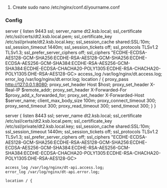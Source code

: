 1. Create sudo nano /etc/nginx/conf.d/yourname.conf

### Config

server {
    listen 9443 ssl;
    server_name dt2.ksb.local;
    ssl_certificate /etc/ssl/certs/dt2.ksb.local.pem;
    ssl_certificate_key /etc/ssl/private/dt2.ksb.local.key;
    ssl_session_cache shared:SSL:10m;
    ssl_session_timeout 1440m;
    ssl_session_tickets off;
    ssl_protocols TLSv1.2 TLSv1.3;
    ssl_prefer_server_ciphers off;
    ssl_ciphers "ECDHE-ECDSA-AES128-GCM-SHA256:ECDHE-RSA-AES128-GCM-SHA256:ECDHE-ECDSA-AES256-GCM-SHA384:ECDHE-RSA-AES256-GCM-SHA384:ECDHE-ECDSA-CHACHA20-POLY1305:ECDHE-RSA-CHACHA20-POLY1305:DHE-RSA-AES128-GC>
    access_log /var/log/nginx/dt.access.log;
    error_log /var/log/nginx/dt.error.log;
    location / {
        proxy_pass http://127.0.0.1:8080;
        proxy_set_header   Host $host;
        proxy_set_header   X-Real-IP $remote_addr;
        proxy_set_header   X-Forwarded-For $proxy_add_x_forwarded_for;
        proxy_set_header   X-Forwarded-Host $server_name;
        client_max_body_size        100m;
        proxy_connect_timeout       300;
        proxy_send_timeout          300;
        proxy_read_timeout          300;
        send_timeout                300;
    }
}

server {
    listen 8443 ssl;
    server_name dt2.ksb.local;
    ssl_certificate /etc/ssl/certs/dt2.ksb.local.pem;
    ssl_certificate_key /etc/ssl/private/dt2.ksb.local.key;
    ssl_session_cache shared:SSL:10m;
    ssl_session_timeout 1440m;
    ssl_session_tickets off;
    ssl_protocols TLSv1.2 TLSv1.3;
    ssl_prefer_server_ciphers off;
    ssl_ciphers "ECDHE-ECDSA-AES128-GCM-SHA256:ECDHE-RSA-AES128-GCM-SHA256:ECDHE-ECDSA-AES256-GCM-SHA384:ECDHE-RSA-AES256-GCM-SHA384:ECDHE-ECDSA-CHACHA20-POLY1305:ECDHE-RSA-CHACHA20-POLY1305:DHE-RSA-AES128-GC>
    
    access_log /var/log/nginx/dt-api.access.log;
    error_log /var/log/nginx/dt-api.error.log;
    
    location / {